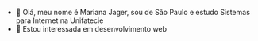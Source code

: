 - 👋 Olá, meu nome é Mariana Jager, sou de São Paulo e estudo Sistemas para Internet na Unifatecie
- 👀 Estou interessada em desenvolvimento web
